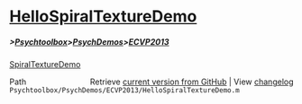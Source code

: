 # [HelloSpiralTextureDemo](HelloSpiralTextureDemo)
##### >[Psychtoolbox](Psychtoolbox)>[PsychDemos](PsychDemos)>[ECVP2013](ECVP2013)

[SpiralTextureDemo](SpiralTextureDemo)  




<div class="code_header" style="text-align:right;">
  <span style="float:left;">Path&nbsp;&nbsp;</span> <span class="counter">Retrieve <a href=
  "https://raw.github.com/Psychtoolbox-3/Psychtoolbox-3/beta/Psychtoolbox/PsychDemos/ECVP2013/HelloSpiralTextureDemo.m">current version from GitHub</a> | View <a href=
  "https://github.com/Psychtoolbox-3/Psychtoolbox-3/commits/beta/Psychtoolbox/PsychDemos/ECVP2013/HelloSpiralTextureDemo.m">changelog</a></span>
</div>
<div class="code">
  <code>Psychtoolbox/PsychDemos/ECVP2013/HelloSpiralTextureDemo.m</code>
</div>

